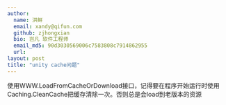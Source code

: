 ```yaml
---
author:
  name: 洪鲜
  email: xandy@qifun.com
  github: zjhongxian
  bio: 岂凡 软件工程师
  email_md5: 90d3030569006c7583808c7914862955
  url: 
layout: post
title: "unity cache问题"
---
```


使用WWW.LoadFromCacheOrDownload接口，记得要在程序开始运行时使用Caching.CleanCache把缓存清除一次。否则总是会load到老版本的资源
